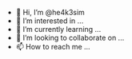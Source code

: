 - 👋 Hi, I’m @he4k3sim
- 👀 I’m interested in ...
- 🌱 I’m currently learning ...
- 💞️ I’m looking to collaborate on ...
- 📫 How to reach me ...

<!---
he4k3sim/he4k3sim is a ✨ special ✨ repository because its `README.md` (this file) appears on your GitHub profile.
You can click the Preview link to take a look at your changes.
--->
